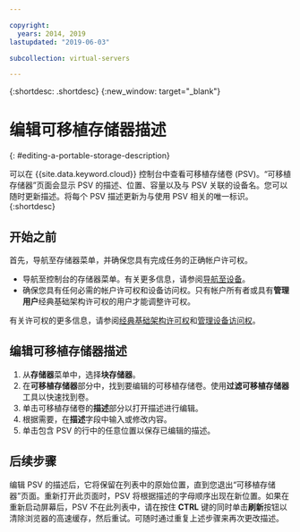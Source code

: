 ```yaml
---

copyright:
  years: 2014, 2019
lastupdated: "2019-06-03"

subcollection: virtual-servers

---
```


{:shortdesc: .shortdesc}
{:new_window: target="_blank"}

# 编辑可移植存储器描述
{: #editing-a-portable-storage-description}

可以在 {{site.data.keyword.cloud}} 控制台中查看可移植存储卷 (PSV)。“可移植存储器”页面会显示 PSV 的描述、位置、容量以及与 PSV 关联的设备名。您可以随时更新描述。将每个 PSV 描述更新为与使用 PSV 相关的唯一标识。
{:shortdesc}

## 开始之前
首先，导航至存储器菜单，并确保您具有完成任务的正确帐户许可权。

* 导航至控制台的存储器菜单。有关更多信息，请参阅[导航至设备](/docs/vsi?topic=virtual-servers-navigating-devices)。
* 确保您具有任何必需的帐户许可权和设备访问权。只有帐户所有者或具有**管理用户**经典基础架构许可权的用户才能调整许可权。

有关许可权的更多信息，请参阅[经典基础架构许可权](/docs/iam?topic=iam-infrapermission#infrapermission)和[管理设备访问权](/docs/vsi?topic=virtual-servers-managing-device-access)。

## 编辑可移植存储器描述

1. 从**存储器**菜单中，选择**块存储器**。
2. 在**可移植存储器**部分中，找到要编辑的可移植存储卷。使用**过滤可移植存储器**工具以快速找到卷。
3. 单击可移植存储卷的**描述**部分以打开描述进行编辑。
4. 根据需要，在**描述**字段中输入或修改内容。
5. 单击包含 PSV 的行中的任意位置以保存已编辑的描述。

## 后续步骤

编辑 PSV 的描述后，它将保留在列表中的原始位置，直到您退出“可移植存储器”页面。重新打开此页面时，PSV 将根据描述的字母顺序出现在新位置。如果在重新启动屏幕后，PSV 不在此列表中，请在按住 **CTRL** 键的同时单击**刷新**按钮以清除浏览器的高速缓存，然后重试。可随时通过重复上述步骤来再次更改描述。
